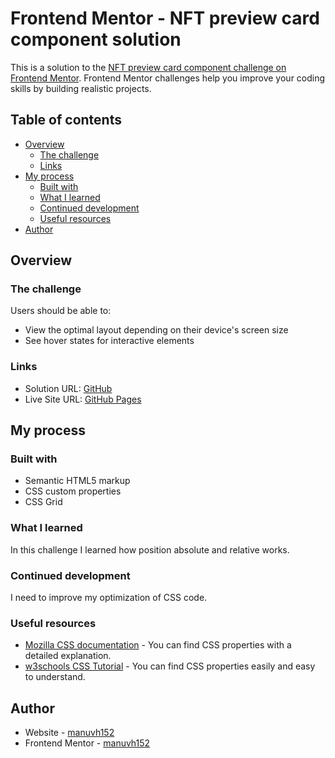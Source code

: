 # Frontend Mentor - NFT preview card component solution

This is a solution to the [NFT preview card component challenge on Frontend Mentor](https://www.frontendmentor.io/challenges/nft-preview-card-component-SbdUL_w0U). Frontend Mentor challenges help you improve your coding skills by building realistic projects. 

## Table of contents

- [Overview](#overview)
  - [The challenge](#the-challenge)
  - [Links](#links)
- [My process](#my-process)
  - [Built with](#built-with)
  - [What I learned](#what-i-learned)
  - [Continued development](#continued-development)
  - [Useful resources](#useful-resources)
- [Author](#author)


## Overview

### The challenge

Users should be able to:

- View the optimal layout depending on their device's screen size
- See hover states for interactive elements


### Links

- Solution URL: [GitHub](https://github.com/manuvh152/NFT-Preview-Card)
- Live Site URL: [GitHub Pages](https://manuvh152.github.io/NFT-Preview-Card/)

## My process

### Built with

- Semantic HTML5 markup
- CSS custom properties
- CSS Grid


### What I learned

In this challenge I learned how position absolute and relative works.


### Continued development

I need to improve my optimization of CSS code.


### Useful resources

- [Mozilla CSS documentation](https://developer.mozilla.org/es/docs/Web/CSS) - You can find CSS properties with a detailed explanation.
- [w3schools CSS Tutorial](https://www.w3schools.com/css/default.asp) - You can find CSS properties easily and easy to understand.


## Author

- Website - [manuvh152](https://github.com/manuvh152)
- Frontend Mentor - [manuvh152](https://www.frontendmentor.io/profile/manuvh152)